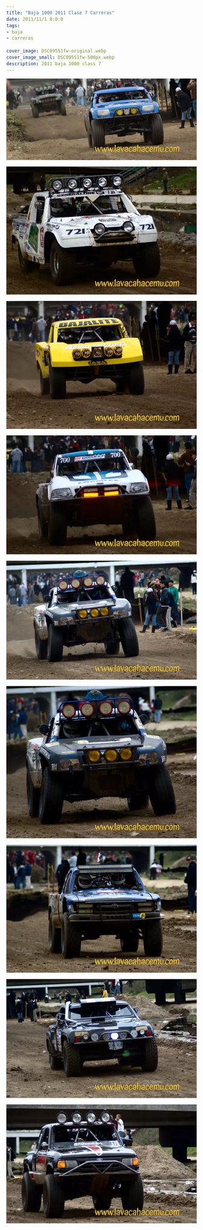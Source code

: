 ```yaml
---
title: "Baja 1000 2011 Clase 7 Carreras"
date: 2011/11/1 8:0:0
tags: 
- baja
- carreras

cover_image: DSC09551fw-original.webp
cover_image_small: DSC09551fw-500px.webp
description: 2011 baja 1000 class 7
---
```

[![](DSC09551fw-800px.webp)](DSC09551fw-original.webp)

  

[![](DSC09557fw-800px.webp)](DSC09557fw-original.webp)

  

[![](DSC09562fw-800px.webp)](DSC09562fw-original.webp)

  

[![](DSC09567fw-800px.webp)](DSC09567fw-original.webp)

  

[![](DSC09573fw-800px.webp)](DSC09573fw-original.webp)

  

[![](DSC09574fw-800px.webp)](DSC09574fw-original.webp)

  

[![](DSC09601fw-800px.webp)](DSC09601fw-original.webp)

  

[![](DSC09612fw-800px.webp)](DSC09612fw-original.webp)

  

[![](DSC09659fw-800px.webp)](DSC09659fw-original.webp)
